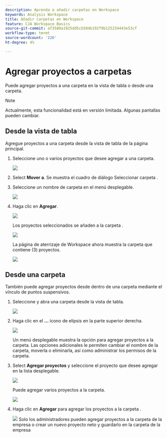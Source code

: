 ```yaml
---
description: Aprenda a añadir carpetas en Workspace
keywords: Analysis Workspace
title: Añadir carpetas en Workspace
feature: CJA Workspace Basics
source-git-commit: af3580a1925dd5cb504b192f9b125234443e53cf
workflow-type: tm+mt
source-wordcount: '226'
ht-degree: 4%

---
```



# Agregar proyectos a carpetas

Puede agregar proyectos a una carpeta en la vista de tabla o desde una carpeta.

>[!NOTE]
>
>Actualmente, esta funcionalidad está en versión limitada. Algunas pantallas pueden cambiar.

## Desde la vista de tabla

Agregue proyectos a una carpeta desde la vista de tabla de la página principal.

1. Seleccione uno o varios proyectos que desee agregar a una carpeta.

   ![](/help/analysis-workspace/build-workspace-project/assets/move-tv-selected.png)

1. Select **Mover a**. Se muestra el cuadro de diálogo Seleccionar carpeta .

1. Seleccione un nombre de carpeta en el menú desplegable.

   ![](/help/analysis-workspace/build-workspace-project/assets/move-select-folder.png)

1. Haga clic en **Agregar**.

   ![](/help/analysis-workspace/build-workspace-project/assets/move-add.png)

   Los proyectos seleccionados se añaden a la carpeta .

   ![](/help/analysis-workspace/build-workspace-project/assets/move-projects-added.png)

   La página de aterrizaje de Workspace ahora muestra la carpeta que contiene (3) proyectos.

   ![](/help/analysis-workspace/build-workspace-project/assets/move-folders-updated.png)

## Desde una carpeta

También puede agregar proyectos desde dentro de una carpeta mediante el vínculo de puntos suspensivos.

1. Seleccione y abra una carpeta desde la vista de tabla.

   ![](/help/analysis-workspace/build-workspace-project/assets/move-open-folder.png)

1. Haga clic en el **...** icono de elipsis en la parte superior derecha.

   ![](/help/analysis-workspace/build-workspace-project/assets/add-projects-elipsis.png)

   Un menú desplegable muestra la opción para agregar proyectos a la carpeta. Las opciones adicionales le permiten cambiar el nombre de la carpeta, moverla o eliminarla, así como administrar los permisos de la carpeta.

1. Select **Agregar proyectos** y seleccione el proyecto que desee agregar en la lista desplegable.

   ![](/help/analysis-workspace/build-workspace-project/assets/select-add-projects.png)

   Puede agregar varios proyectos a la carpeta.

   ![](/help/analysis-workspace/build-workspace-project/assets/move-add-multiple-projects.png)

1. Haga clic en **Agregar** para agregar los proyectos a la carpeta .

   ![](/help/analysis-workspace/build-workspace-project/assets/move-added-items.png)
Solo los administradores pueden agregar proyectos a la carpeta de la empresa o crear un nuevo proyecto neto y guardarlo en la carpeta de la empresa

